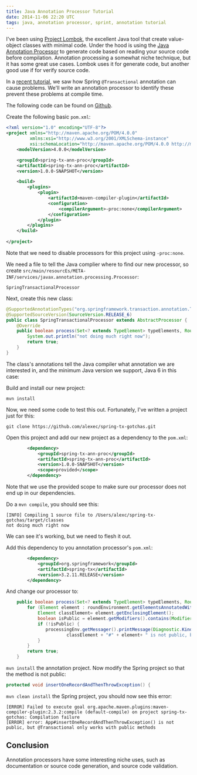 ```yaml
---
title: Java Annotation Processor Tutorial
date: 2014-11-06 22:20 UTC
tags: java, annotation processor, sprint, annotation tutorial
---
```

I've been using [Project Lombok](http://projectlombok.org), the excellent Java tool that create value-object classes with minimal code. Under the hood is using the [Java Annotation Processor](http://docs.oracle.com/javase/7/docs/api/javax/annotation/processing/Processor.html) to generate code based on reading your source code before compilation. Annotation processing a somewhat niche technique, but it has some great use cases. Lombok uses it for generate code, but another good use if for verify source code.

In a [recent tutorial](http://www.alexecollins.com/content/spring-transactional-gotchas/),  we saw how Spring `@Transactional` annotation can cause problems. We'll write an annotation processor to identify these prevent these problems at compile time.

The following code can be found on [Github](https://github.com/alexec/spring-tx-ann-proc).

Create the following basic `pom.xml`:

~~~xml
<?xml version="1.0" encoding="UTF-8"?>
<project xmlns="http://maven.apache.org/POM/4.0.0"
         xmlns:xsi="http://www.w3.org/2001/XMLSchema-instance"
         xsi:schemaLocation="http://maven.apache.org/POM/4.0.0 http://maven.apache.org/xsd/maven-4.0.0.xsd">
    <modelVersion>4.0.0</modelVersion>

    <groupId>spring-tx-ann-proc</groupId>
    <artifactId>spring-tx-ann-proc</artifactId>
    <version>1.0.0-SNAPSHOT</version>

    <build>
        <plugins>
            <plugin>
                <artifactId>maven-compiler-plugin</artifactId>
                <configuration>
                    <compilerArgument>-proc:none</compilerArgument>
                </configuration>
            </plugin>
        </plugins>
    </build>
    
</project>
~~~

Note that we need to disable processors for this project using `-proc:none`.

We need a file to tell the Java complier where to find our new processor, so create `src/main/resourcEs/META-INF/services/javax.annotation.processing.Processor`:

~~~
SpringTransactionalProcessor
~~~

Next, create this new class:

~~~java
@SupportedAnnotationTypes("org.springframework.transaction.annotation.Transactional")
@SupportedSourceVersion(SourceVersion.RELEASE_6)
public class SpringTransactionalProcessor extends AbstractProcessor {
    @Override
    public boolean process(Set<? extends TypeElement> typeElements, RoundEnvironment roundEnvironment) {
        System.out.println("not doing much right now");
        return true;
    }
}
~~~

The class's annotations tell the Java compiler what annotation we are interested in, and the minimum Java version we support, Java 6 in this case:

Build and install our new project:

~~~
mvn install
~~~

Now, we need some code to test this out. Fortunately, I've written a project just for this:

~~~
git clone https://github.com/alexec/spring-tx-gotchas.git
~~~

Open this project and add our new project as a dependency to the `pom.xml`:

~~~xml
        <dependency>
            <groupId>spring-tx-ann-proc</groupId>
            <artifactId>spring-tx-ann-proc</artifactId>
            <version>1.0.0-SNAPSHOT</version>
            <scope>provided</scope>
        </dependency>
~~~

Note that we use the provided scope to make sure our processor does not end up in our dependencies.

Do a `mvn compile`, you should see this:

~~~
[INFO] Compiling 1 source file to /Users/alexc/spring-tx-gotchas/target/classes
not doing much right now
~~~

We can see it's working, but we need to flesh it out.

Add this dependency to you annotation processor's `pom.xml`:

~~~xml
        <dependency>
            <groupId>org.springframework</groupId>
            <artifactId>spring-tx</artifactId>
            <version>3.2.11.RELEASE</version>
        </dependency>
~~~

And change our processor to:

~~~java
    public boolean process(Set<? extends TypeElement> typeElements, RoundEnvironment roundEnvironment) {
        for (Element element : roundEnvironment.getElementsAnnotatedWith(Transactional.class)) {
            Element classElement= element.getEnclosingElement();
            boolean isPublic = element.getModifiers().contains(Modifier.PUBLIC);
            if (!isPublic) {
               processingEnv.getMessager().printMessage(Diagnostic.Kind.ERROR,
                       classElement + "#" + element+ " is not public, but @Transactional only works with public methods");
            }
        }
        return true;
    }
~~~

`mvn install` the annotation project. Now modify the Spring project so that the method is not public:

~~~java
protected void insertOneRecordAndThenThrowException() {
~~~

`mvn clean install` the Spring project, you should now see this error:

~~~
[ERROR] Failed to execute goal org.apache.maven.plugins:maven-compiler-plugin:2.3.2:compile (default-compile) on project spring-tx-gotchas: Compilation failure
[ERROR] error: App#insertOneRecordAndThenThrowException() is not public, but @Transactional only works with public methods
~~~

Conclusion
---
Annotation processors have some interesting niche uses, such as documentation or source code generation, and source code validation.